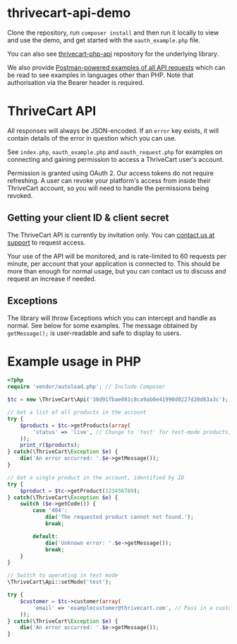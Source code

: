 # thrivecart-api-demo
Clone the repository, run `composer install` and then run it locally to view and use the demo, and get started with the `oauth_example.php` file.

You can also see [thrivecart-php-api](https://github.com/MarcFowler/thrivecart-php-api/) repository for the underlying library.

We also provide [Postman-powered examples of all API requests](https://documenter.getpostman.com/view/11065483/Szf26qmb?version=latest#intro) which can be read to see examples in languages other than PHP. Note that authorisation via the Bearer header is required.

# ThriveCart API
All responses will always be JSON-encoded. If an `error` key exists, it will contain details of the error in question which you can use.

See `index.php`, `oauth_example.php` and `oauth_request.php` for examples on connecting and gaining permission to access a ThriveCart user's account.

Permission is granted using OAuth 2. Our access tokens do not require refreshing. A user can revoke your platform's access from inside their ThriveCart account, so you will need to handle the permissions being revoked.

## Getting your client ID & client secret
The ThriveCart API is currently by invitation only. You can [contact us at support](https://support.thrivecart.com) to request access.

Your use of the API will be monitored, and is rate-limited to 60 requests per minute, per account that your application is connected to. This should be more than enough for normal usage, but you can contact us to discuss and request an increase if needed.

## Exceptions
The library will throw Exceptions which you can intercept and handle as normal. See below for some examples. The message obtained by `getMessage();` is user-readable and safe to display to users.

# Example usage in PHP
```php
<?php
require 'vendor/autoload.php'; // Include Composer

$tc = new \ThriveCart\Api('30d91fbae081c8ca9ab0e41990d0227d20d63a3c'); // Pass our access token into the API to get started; see OAuth examples for details on how to connect

// Get a list of all products in the account
try {
	$products = $tc->getProducts(array(
		'status' => 'live', // Change to 'test' for test-mode products, or omit entirely for all products
	));
	print_r($products);
} catch(\ThriveCart\Exception $e) {
	die('An error occurred: '.$e->getMessage());
}

// Get a single product in the account, identified by ID
try {
	$product = $tc->getProduct(123456789);
} catch(\ThriveCart\Exception $e) {
	switch ($e->getCode()) {
		case '404':
			die('The requested product cannot not found.');
			break;

		default:
			die('Unknown error: '.$e->getMessage());
			break;
	}
}

// Switch to operating in test mode
\ThriveCart\Api::setMode('test');

try {
	$customer = $tc->customer(array(
		'email' => 'examplecustomer@thrivecart.com', // Pass in a customer email to load their details, as well as purchases and subscriptions
	));
} catch(\ThriveCart\Exception $e) {
	die('An error occurred: '.$e->getMessage());
}
```